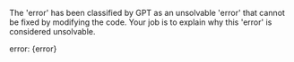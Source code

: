 The 'error' has been classified by GPT as an unsolvable 'error' that cannot be
fixed by modifying the code. Your job is to explain why this 'error' is considered unsolvable.

error: {error}